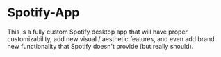 # Spotify-App
This is a fully custom Spotify desktop app that will have proper customizability, add new visual / aesthetic features, and even add brand new functionality that Spotify doesn't provide (but really should). 
